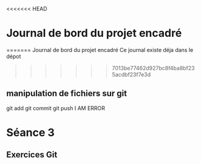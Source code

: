 <<<<<<< HEAD
# Journal de bord du projet encadré
=======
Journal de bord du projet encadré
Ce journal existe déja dans le dépot 
>>>>>>> 7013be77462d927bc8f4ba8bf235acdbf23f7e3d
## manipulation de fichiers sur git 
git add git commit git push
I AM ERROR
# Séance 3
## Exercices Git
